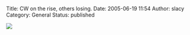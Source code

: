 Title: CW on the rise, others losing.
Date: 2005-06-19 11:54
Author: slacy
Category: General
Status: published

![](http://slacy.com/blog/wp-content/mytob3.png)
